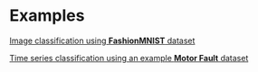 # Examples

[Image classification using **FashionMNIST** dataset](./fmnist_image_classification)

[Time series classification using an example **Motor Fault** dataset](./motor_fault_time_series_classification)
